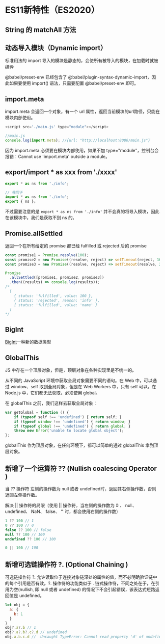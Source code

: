 # ES11新特性（ES2020）

## String 的 matchAll 方法


## 动态导入模块（Dynamic import）

标准用法的 import 导入的模块是静态的，会使所有被导入的模块，在加载时就被编译

@babel/preset-env 已经包含了 @babel/plugin-syntax-dynamic-import，因此如果要使用 import() 语法，只需要配置 @babel/preset-env 即可。

## import.meta
import.meta 会返回一个对象，有一个 url 属性，返回当前模块的url路径，只能在模块内部使用。
```js
<script src='./main.js' type="module"></script>

//main.js
console.log(import.meta); //{url: "http://localhost:8080/main.js"}

```

因为 import.meta 必须要在模块内部使用，如果不加 type="module"，控制台会报错：Cannot use 'import.meta' outside a module。

## export/import * as xxx from './xxxx'
```js
export * as ns from './info';

// 等同于
import * as ns from './info';
export { ns };
```
不过需要注意的是 `export * as ns from './info'` 并不会真的将导入模块，因此在该模块中，我们是获取不到 ns 的。

## Promise.allSettled 
返回一个在所有给定的 promise 都已经 fulfilled 或 rejected 后的 promise 

```js
const promise1 = Promise.resolve(100);
const promise2 = new Promise((resolve, reject) => setTimeout(reject, 100, 'info'));
const promise3 = new Promise((resolve, reject) => setTimeout(resolve, 200, 'name'))

Promise
  .allSettled([promise1, promise2, promise3])
  .then((results) => console.log(results));
/*
  [
    { status: 'fulfilled', value: 100 },
    { status: 'rejected', reason: 'info' },
    { status: 'fulfilled', value: 'name' }
  ]
*/

```

## BigInt
[BigInt](/details\JS\JS数据类型\BigInt.md)一种新的数据类型

## GlobalThis

JS 中存在一个顶层对象，但是，顶层对象在各种实现里是不统一的。

从不同的 JavaScript 环境中获取全局对象需要不同的语句。在 Web 中，可以通过 window、self 取到全局对象，但是在 Web Workers 中，只有 self 可以。在 Node.js 中，它们都无法获取，必须使用 global。

在 globalThis 之前，我们这样去获取全局对象：
```js
var getGlobal = function () {
    if (typeof self !== 'undefined') { return self; }
    if (typeof window !== 'undefined') { return window; }
    if (typeof global !== 'undefined') { return global; }
    throw new Error('unable to locate global object');
};
```

globalThis 作为顶层对象，在任何环境下，都可以简单的通过 globalThis 拿到顶层对象。

## 新增了一个运算符 ?? (Nullish coalescing Operator )
当 ?? 操作符 左侧的操作数为 null 或者 undefined时，返回其右侧操作数，否则返回左侧操作数。

解决 || 操作符的局限（使用 || 操作符，当左侧的操作数为 0 、 null、 undefined、 NaN、 false、 '' 时，都会使用右侧的操作数）

```js
1 ?? 100 // 1
0 ?? 100 // 0
false ?? 100 // false
null ?? 100 // 100
undefined ?? 100 // 100

0 || 100 // 100
```


## 新增可选链操作符 ?. (Optional Chaining )

可选链操作符 ?. 允许读取位于连接对象链深处的属性的值，而不必明确验证链中的每个引用是否有效。?. 操作符的功能类似于 . 链式操作符，不同之处在于，在引用为空(nullish, 即 null 或者 undefined) 的情况下不会引起错误，该表达式短路返回值是 undefined。

```js
let obj = { 
  a: { 
    b: 1
  }
}
obj?.a?.b // 1
obj?.a?.b?.c?.d // undefined
obj.a.b.c.d //  Uncaught TypeError: Cannot read property 'd' of undefined
```
